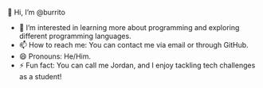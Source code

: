  👋 Hi, I’m @burrito
- 👀 I’m interested in learning more about programming and exploring different programming languages.  
- 📫 How to reach me: You can contact me via email or through GitHub.  
- 😄 Pronouns: He/Him.  
- ⚡ Fun fact: You can call me Jordan, and I enjoy tackling tech challenges as a student!  


<!---
jordan2007pt/jordan2007pt is a ✨ special ✨ repository because its `README.md` (this file) appears on your GitHub profile.
You can click the Preview link to take a look at your changes.
--->

